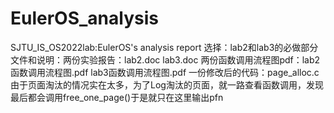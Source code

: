 # EulerOS_analysis
SJTU_IS_OS2022lab:EulerOS's analysis report
选择：lab2和lab3的必做部分
文件和说明：两份实验报告：lab2.doc   lab3.doc
	两份函数调用流程图pdf：lab2函数调用流程图.pdf   lab3函数调用流程图.pdf
	一份修改后的代码：page_alloc.c
	由于页面淘汰的情况实在太多，为了Log淘汰的页面，就一路查看函数调用，发现最后都会调用free_one_page()于是就只在这里输出pfn